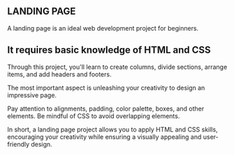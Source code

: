 **LANDING PAGE**
---------------------------------------------------
A landing page is an ideal web development project for beginners.

**It requires basic knowledge of HTML and CSS**
---------------------------------------------------
Through this project, you'll learn to create columns, divide sections, arrange items, and add headers and footers.

The most important aspect is unleashing your creativity to design an impressive page.

Pay attention to alignments, padding, color palette, boxes, and other elements. Be mindful of CSS to avoid overlapping elements.

In short, a landing page project allows you to apply HTML and CSS skills, encouraging your creativity while ensuring a visually appealing and user-friendly design.
